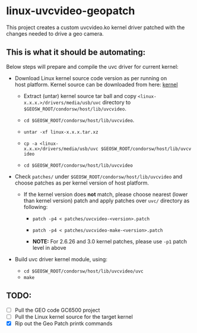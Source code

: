# linux-uvcvideo-geopatch

This project creates a custom uvcvideo.ko kernel driver patched with the changes needed to drive a geo camera.

## This is what it should be automating:

Below steps will prepare and compile the uvc driver for current kernel:

* Download Linux kernel source code version as per running on host platform. Kernel source can be downloaded from here: [kernel](www.kernel.org)

  * Extract (untar) kernel source tar ball and copy `<linux-x.x.x.>/drivers/media/usb/uvc` directory to `$GEOSW_ROOT/condorsw/host/lib/uvcvideo`. 

  * `cd $GEOSW_ROOT/condorsw/host/lib/uvcvideo`.

  * `untar -xf linux-x.x.x.tar.xz`

  * `cp -a <linux-x.x.x>/drivers/media/usb/uvc $GEOSW_ROOT/condorsw/host/lib/uvcvideo`

  * `cd $GEOSW_ROOT/condorsw/host/lib/uvcvideo`

* Check `patches/` under `$GEOSW_ROOT/condorsw/host/lib/uvcvideo` and choose patches as per kernel version of host platform. 

  * If the kernel version does **not** match, please choose nearest (lower than kernel version) patch and apply patches over `uvc/` directory as following:

    * `patch -p4 < patches/uvcvideo-<version>.patch`

    * `patch -p4 < patches/uvcvideo-make-<version>.patch`

    * **NOTE:** For 2.6.26 and 3.0 kernel patches, please use `-p1` patch level in above

* Build uvc driver kernel module, using:

  * `cd $GEOSW_ROOT/condorsw/host/lib/uvcvideo/uvc`
  * `make`

## TODO:

* [ ] Pull the GEO code GC6500 project
* [ ] Pull the Linux kernel source for the target kernel
* [X] Rip out the Geo Patch printk commands
